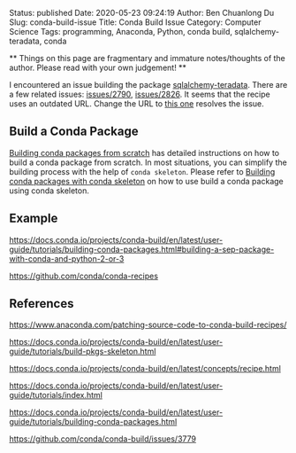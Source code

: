 Status: published
Date: 2020-05-23 09:24:19
Author: Ben Chuanlong Du
Slug: conda-build-issue
Title: Conda Build Issue
Category: Computer Science
Tags: programming, Anaconda, Python, conda build, sqlalchemy-teradata, conda

**
Things on this page are
fragmentary and immature notes/thoughts of the author.
Please read with your own judgement!
**

I encountered an issue building the package
[sqlalchemy-teradata](https://pypi.org/project/sqlalchemy-teradata/).
There are a few related issues:
[issues/2790](https://github.com/conda/conda-build/issues/2790),
[issues/2826](https://github.com/conda/conda-build/issues/2826).
It seems that the recipe uses an outdated URL.
Change the URL to 
[this one](https://files.pythonhosted.org/packages/13/ba/bd5ebedd251630a822cfa2ad819caa99f6b494726aa05c8ef69bbb39330e/sqlalchemy_teradata-0.1.0.dev0.tar.gz)
resolves the issue.



## Build a Conda Package

[Building conda packages from scratch](https://docs.conda.io/projects/conda-build/en/latest/user-guide/tutorials/build-pkgs.html)
has detailed instructions on how to build a conda package from scratch.
In most situations,
you can simplify the building process with the help of `conda skeleton`.
Please refer to 
[Building conda packages with conda skeleton](https://docs.conda.io/projects/conda-build/en/latest/user-guide/tutorials/build-pkgs-skeleton.html)
on how to use build a conda package using conda skeleton.

## Example

https://docs.conda.io/projects/conda-build/en/latest/user-guide/tutorials/building-conda-packages.html#building-a-sep-package-with-conda-and-python-2-or-3

https://github.com/conda/conda-recipes

## References

https://www.anaconda.com/patching-source-code-to-conda-build-recipes/

https://docs.conda.io/projects/conda-build/en/latest/user-guide/tutorials/build-pkgs-skeleton.html

https://docs.conda.io/projects/conda-build/en/latest/concepts/recipe.html

https://docs.conda.io/projects/conda-build/en/latest/user-guide/tutorials/index.html

https://docs.conda.io/projects/conda-build/en/latest/user-guide/tutorials/building-conda-packages.html

https://github.com/conda/conda-build/issues/3779

